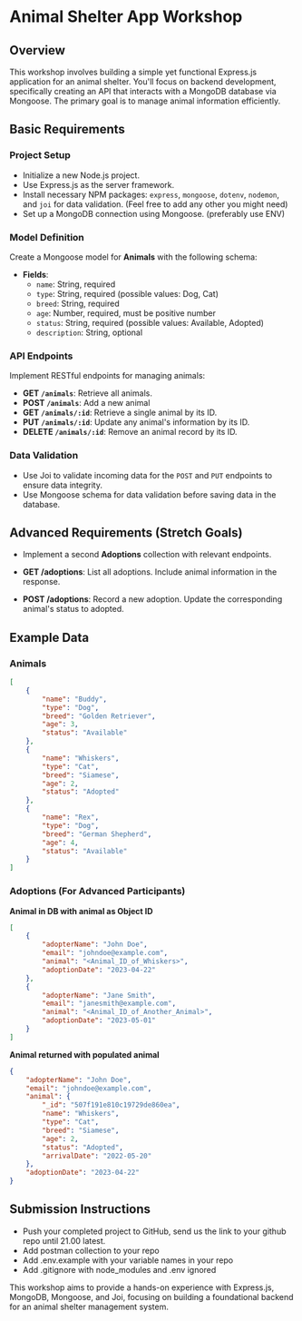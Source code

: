 # Animal Shelter App Workshop

## Overview

This workshop involves building a simple yet functional Express.js application for an animal shelter. You'll focus on backend development, specifically creating an API that interacts with a MongoDB database via Mongoose. The primary goal is to manage animal information efficiently.

## Basic Requirements

### Project Setup

- Initialize a new Node.js project.
- Use Express.js as the server framework.
- Install necessary NPM packages: `express`, `mongoose`, `dotenv`, `nodemon`, and `joi` for data validation. (Feel free to add any other you might need)
- Set up a MongoDB connection using Mongoose. (preferably use ENV)

### Model Definition

Create a Mongoose model for **Animals** with the following schema:

- **Fields**:
  - `name`: String, required
  - `type`: String, required (possible values: Dog, Cat)
  - `breed`: String, required
  - `age`: Number, required, must be positive number
  - `status`: String, required (possible values: Available, Adopted)
  - `description`: String, optional

### API Endpoints

Implement RESTful endpoints for managing animals:

- **GET `/animals`**: Retrieve all animals.
- **POST `/animals`**: Add a new animal
- **GET `/animals/:id`**: Retrieve a single animal by its ID.
- **PUT `/animals/:id`**: Update any animal's information by its ID.
- **DELETE `/animals/:id`**: Remove an animal record by its ID.

### Data Validation

- Use Joi to validate incoming data for the `POST` and `PUT` endpoints to ensure data integrity.
- Use Mongoose schema for data validation before saving data in the database.

## Advanced Requirements (Stretch Goals)

- Implement a second **Adoptions** collection with relevant endpoints.

- **GET /adoptions**: List all adoptions. Include animal information in the response.
- **POST /adoptions**: Record a new adoption. Update the corresponding animal's status to adopted.

## Example Data

### Animals

```json
[
	{
		"name": "Buddy",
		"type": "Dog",
		"breed": "Golden Retriever",
		"age": 3,
		"status": "Available"
	},
	{
		"name": "Whiskers",
		"type": "Cat",
		"breed": "Siamese",
		"age": 2,
		"status": "Adopted"
	},
	{
		"name": "Rex",
		"type": "Dog",
		"breed": "German Shepherd",
		"age": 4,
		"status": "Available"
	}
]
```

### Adoptions (For Advanced Participants)

**Animal in DB with animal as Object ID**

```json
[
	{
		"adopterName": "John Doe",
		"email": "johndoe@example.com",
		"animal": "<Animal_ID_of_Whiskers>",
		"adoptionDate": "2023-04-22"
	},
	{
		"adopterName": "Jane Smith",
		"email": "janesmith@example.com",
		"animal": "<Animal_ID_of_Another_Animal>",
		"adoptionDate": "2023-05-01"
	}
]
```

**Animal returned with populated animal**

```json
{
	"adopterName": "John Doe",
	"email": "johndoe@example.com",
	"animal": {
		"_id": "507f191e810c19729de860ea",
		"name": "Whiskers",
		"type": "Cat",
		"breed": "Siamese",
		"age": 2,
		"status": "Adopted",
		"arrivalDate": "2022-05-20"
	},
	"adoptionDate": "2023-04-22"
}
```

## Submission Instructions

- Push your completed project to GitHub, send us the link to your github repo until 21.00 latest.
- Add postman collection to your repo
- Add .env.example with your variable names in your repo
- Add .gitignore with node_modules and .env ignored

This workshop aims to provide a hands-on experience with Express.js, MongoDB, Mongoose, and Joi, focusing on building a foundational backend for an animal shelter management system.
